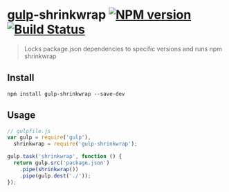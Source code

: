 # [gulp](http://gulpjs.com/)-shrinkwrap [![NPM version][npm-image]][npm-url] [![Build Status][travis-image]][travis-url]

> Locks package.json dependencies to specific versions and runs npm shrinkwrap

## Install

```shell
npm install gulp-shrinkwrap --save-dev
```

## Usage

```js
// gulpfile.js
var gulp = require('gulp'),
  shrinkwrap = require('gulp-shrinkwrap');

gulp.task('shrinkwrap', function () {
  return gulp.src('package.json')
    .pipe(shrinkwrap())
    .pipe(gulp.dest('./'));
});
```

[npm-url]: https://npmjs.org/package/gulp-shrinkwrap
[npm-image]: http://img.shields.io/npm/v/gulp-shrinkwrap.svg
[travis-image]: https://travis-ci.org/chmontgomery/gulp-shrinkwrap.svg?branch=master
[travis-url]: https://travis-ci.org/chmontgomery/gulp-shrinkwrap